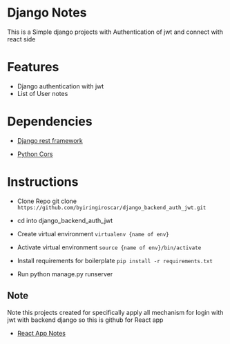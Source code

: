 # Django Notes

This is a Simple django projects with Authentication of jwt and connect with react side 

# Features

- Django authentication with jwt
- List of User notes


# Dependencies

- [Django rest framework]()

- [Python Cors]()


# Instructions

- Clone Repo
  git clone `https://github.com/byiringiroscar/django_backend_auth_jwt.git`

- cd into django_backend_auth_jwt

- Create virtual environment
  `virtualenv {name of env}`

- Activate virtual environment
  `source {name of env}/bin/activate`

- Install requirements for boilerplate
  `pip install -r requirements.txt`

- Run python manage.py runserver

## Note

Note this projects created for specifically apply all mechanism for login with jwt with backend django so this is github for React app

- [React App Notes](https://github.com/byiringiroscar/React-authentication-with-django-jwt)



